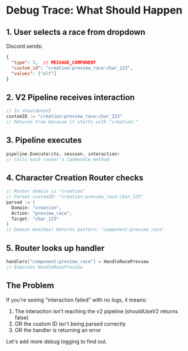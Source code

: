 # Debug Trace: What Should Happen

## 1. User selects a race from dropdown

Discord sends:
```json
{
  "type": 3,  // MESSAGE_COMPONENT
  "custom_id": "creation:preview_race:char_123",
  "values": ["elf"]
}
```

## 2. V2 Pipeline receives interaction

```go
// In shouldUseV2
customID := "creation:preview_race:char_123"
// Returns true because it starts with "creation:"
```

## 3. Pipeline executes

```go
pipeline.Execute(ctx, session, interaction)
// Calls each router's CanHandle method
```

## 4. Character Creation Router checks

```go
// Router domain is "creation"
// Parses customID: "creation:preview_race:char_123"
parsed := {
  Domain: "creation",
  Action: "preview_race", 
  Target: "char_123"
}
// Domain matches! Returns pattern: "component:preview_race"
```

## 5. Router looks up handler

```go
handlers["component:preview_race"] = HandleRacePreview
// Executes HandleRacePreview
```

## The Problem

If you're seeing "interaction failed" with no logs, it means:

1. The interaction isn't reaching the v2 pipeline (shouldUseV2 returns false)
2. OR the custom ID isn't being parsed correctly
3. OR the handler is returning an error

Let's add more debug logging to find out.